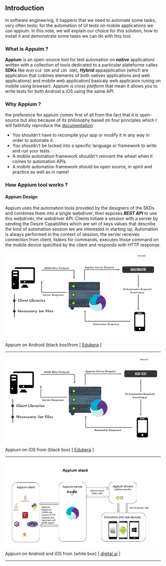## Introduction

In software engineering, it happens that we need to automate some tasks, very often tests; for the automation of UI tests on mobile applications we use appium. In this note, we will explain our choice for this solution, how to install it and demonstrate some tasks we can do with this tool.

### What is Appuim ?

**Appium** is an open-source tool for test automation on **_native_** application( written with a collection of tools dedicated to a particular plateforme calles **SDKs** like `Android SDK` and `iOS SDK`), **_Hybrid_** appapplication (which are application that cobines elements of both natives applications and web applications) and mobile web application( basicaly web applicaion runing on mobile using browser). Appium is _cross platform_ that mean it allows you to write tests for both Android a iOS using the same API.

### Why Appium ?

the preference for appium comes first of all from the fact that it is open-source but also because of its philosophy based on four principles which I will faithfully reproduce the [documentation](https://appium.io/docs/en/about-appium/intro/):

- You shouldn't have to recompile your app or modify it in any way in order to automate it.
- You shouldn't be locked into a specific language or framework to write and run your tests.
- A mobile automation framework shouldn't reinvent the wheel when it comes to automation APIs.
- A mobile automation framework should be open source, in spirit and practice as well as in name!

### How Appium tool works ?

#### Appium Design

Appium uses the automation tools provided by the designers of the SKDs and combines them into a single webdriver, then exposes **_REST API_** to use this webdriver, the webdriver API. Clients initiate a session with a server by sending the Desire Capabilities which are set of keys values that describe the kind of automation session we are interested in starting up, Automation is always performed in the context of session, the server receives connection from client, listens for commands, executes those command on the mobile device specified by the client and responds with HTTP response.

![Appium on Android](../img/Appium-on-Android-Appium-Architecture-edureka-4.png)

Appium on Android (black box)from [ [Edukera](https://www.edureka.co/blog/appium-architecture/#appium_architecture) ]

---

![Appium on iOS](../img/Appium-on-iOS-Appium-Architecture-edureka-4-768x419.png)

Appium on iOS from (black box) [ [Edukera](https://www.edureka.co/blog/appium-architecture/#appium_architecture) ]

---

![Appium Andoid iOS](../img/appiumstack.png)

Appium on Android and iOS from (white box) [ [digital.ai](https://digital.ai/catalyst-blog/comparing-and-combining-web-and-mobile-test-automation-drivers) ]

---
